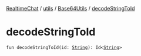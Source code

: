 [RealtimeChat](../../index.md) / [utils](../index.md) / [Base64Utils](index.md) / [decodeStringToId](./decode-string-to-id.md)

# decodeStringToId

`fun decodeStringToId(id: `[`String`](https://kotlinlang.org/api/latest/jvm/stdlib/kotlin/-string/index.html)`): Id<`[`String`](https://kotlinlang.org/api/latest/jvm/stdlib/kotlin/-string/index.html)`>`
